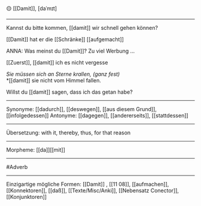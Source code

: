 🟡 [[Damit]], [daˈmɪt]

---
Kannst du bitte kommen, [[damit]] wir schnell gehen können?


[[Damit]] hat er die [[Schränke]] [[aufgemacht]]

ANNA: Was meinst du [[Damit]]? Zu viel Werbung …  

[[Zuerst]], [[damit]] ich es nicht vergesse

*Sie müssen sich an Sterne krallen, (ganz fest)*  
*[[damit]] sie nicht vom Himmel fallen.

Willst du [[damit]] sagen, dass ich das getan habe?

---
Synonyme: [[dadurch]], [[deswegen]], [[aus diesem Grund]], [[infolgedessen]]
Antonyme: [[dagegen]], [[andererseits]], [[stattdessen]]

---
Übersetzung: with it, thereby, thus, for that reason

---
Morpheme:
[[da]][[mit]]

---
#Adverb

---
Einzigartige mögliche Formen: 
[[Damit]]
, [[11 08]], [[aufmachen]], [[Konnektoren]], [[daß]], [[Texte/Misc/Anki]], [[Nebensatz Conector]], [[Konjunktoren]]